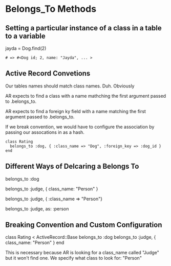 # Belongs_To Methods

## Setting a particular instance of a class in a table to a variable

jayda = Dog.find(2)

`# => #<Dog id; 2, name: "Jayda", ... >`

## Active Record Convetions

Our tables names should match class names. Duh. Obviously

AR expects to find a class with a name mathching the first argument passed to .belongs_to.

AR expects to find a foreign ky field with a name matching the first argument passed to .belongs_to. 

If we break convention, we would have to configure the association by passing our assocations in as a hash. 

```
class Rating
  belongs_to :dog, { :class_name => "Dog", :foreign_key => :dog_id }
end
```

## Different Ways of Delcaring a Belongs To 

  belongs_to :dog

  belongs_to :judge, { class_name: "Person" }

  belongs_to :judge, { :class_name => "Person"}

  belongs_to :judge, as: :person

## Breaking Convention and Custom Configuration

class Rating < ActiveRecord::Base
  belongs_to :dog
  belongs_to :judge, { class_name: "Person" }
end

This is necessary because AR is looking for a class_name called "Judge" but it won't find one. 
We specify what class to look for: "Person"